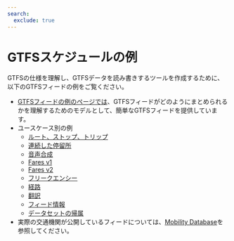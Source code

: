 ```yaml
---
search:
  exclude: true
---
```


# GTFSスケジュールの例

GTFSの仕様を理解し、GTFSデータを読み書きするツールを作成するために、以下のGTFSフィードの例をご覧ください。

- [GTFSフィードの例のページでは](/ja/schedule/example-feed)、GTFSフィードがどのようにまとめられるかを理解するためのモデルとして、簡単なGTFSフィードを提供しています。
- ユースケース別の例
    - [ルート、ストップ、トリップ](routes-stops-trips)
    - [連続した停留所](continuous-stops)
    - [音声合成](text-to-speech)
    - [Fares v1](fares-v1)
    - [Fares v2](fares-v2)
    - [フリークエンシー](frequencies)
    - [経路](pathways)
    - [翻訳](translations)
    - [フィード情報](feed-info)
    - [データセットの帰属](attributions)
- 実際の交通機関が公開しているフィードについては、[Mobility Database](https://database.mobilitydata.org/)を参照してください。
